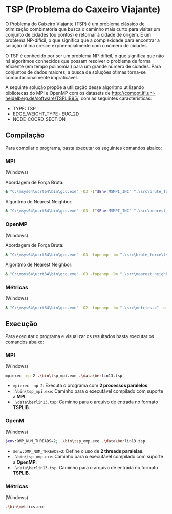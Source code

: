 # TSP (Problema do Caxeiro Viajante)

O Problema do Caixeiro Viajante (TSP) é um problema clássico de otimização combinatória que busca o caminho mais curto para visitar um conjunto de cidades (ou pontos) e retornar à cidade de origem. É um problema NP-difícil, o que significa que a complexidade para encontrar a solução ótima cresce exponencialmente com o número de cidades. 

O TSP é conhecido por ser um problema NP-difícil, o que significa que não há algoritmos conhecidos que possam resolver o problema de forma eficiente (em tempo polinomial) para um grande número de cidades. Para conjuntos de dados maiores, a busca de soluções ótimas torna-se computacionalmente impraticável. 

A seguinte solução propõe a utilização desse algoritmo utilizando bibliotecas do MPI e OpenMP com os datasets de http://comopt.ifi.uni-heidelberg.de/software/TSPLIB95/, com as seguintes caracteristicas:

- TYPE: TSP
- EDGE_WEIGHT_TYPE : EUC_2D
- NODE_COORD_SECTION

## Compilação

Para compilar o programa, basta executar os seguintes comandos abaixo:

### MPI

(Windows)

Abordagem de Força Bruta:

```bash
& "C:\msys64\ucrt64\bin\gcc.exe" -O3 -I"$Env:MSMPI_INC" ".\src\brute_force\tsp_mpi.c" -L"$Env:MSMPI_LIB64" -lmsmpi -lAdvapi32 -o ".\bin\tsp_mpi.exe"
```

Algoritmo de Nearest Neighbor:

```bash
& "C:\msys64\ucrt64\bin\gcc.exe" -O3 -I"$Env:MSMPI_INC" ".\src\nearest_neighbor\tsp_mpi.c" -L"$Env:MSMPI_LIB64" -lmsmpi -lAdvapi32 -o ".\bin\tsp_mpi.exe"
```

### OpenMP

(Windows)

Abordagem de Força Bruta:

```bash
& "C:\msys64\ucrt64\bin\gcc.exe" -O3 -fopenmp -lm ".\src\brute_force\tsp_omp.c" -o ".\bin\tsp_omp.exe"
```

Algoritmo de Nearest Neighbor:

```bash
& "C:\msys64\ucrt64\bin\gcc.exe" -O3 -fopenmp -lm ".\src\nearest_neighbor\tsp_omp.c" -o ".\bin\tsp_omp.exe"
```

### Métricas

(Windows)

```bash
& "C:\msys64\ucrt64\bin\gcc.exe" -O2 -fopenmp -lm ".\src\metrics.c" -o ".\bin\metrics.exe"
```

## Execução

Para executar o programa e visualizar os resultados basta executar os comandos abaixo:

### MPI

(Windows)

```bash
mpiexec -np 2 .\bin\tsp_mpi.exe .\data\berlin13.tsp
```

- `mpiexec -np 2`: Executa o programa com **2 processos paralelos**.
- `.\bin\tsp_mpi.exe`: Caminho para o executável compilado com suporte a **MPI**.
- `.\data\berlin13.tsp`: Caminho para o arquivo de entrada no formato **TSPLIB**.

### OpenM

(Windows)

```bash
$env:OMP_NUM_THREADS=2; .\bin\tsp_omp.exe .\data\berlin13.tsp
```

- `$env:OMP_NUM_THREADS=2`: Define o uso de **2 threads paralelas**.
- `.\bin\tsp_omp.exe`: Caminho para o executável compilado com suporte a **OpenMP**.
- `.\data\berlin13.tsp`: Caminho para o arquivo de entrada no formato **TSPLIB**.

### Métricas

(Windows)

```bash
.\bin\metrics.exe
```